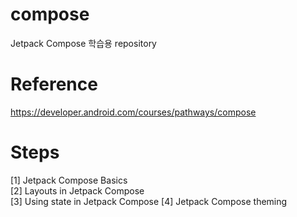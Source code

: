 # compose
Jetpack Compose 학습용 repository

# Reference 
https://developer.android.com/courses/pathways/compose

# Steps
[1] Jetpack Compose Basics  
[2] Layouts in Jetpack Compose  
[3] Using state in Jetpack Compose
[4] Jetpack Compose theming
